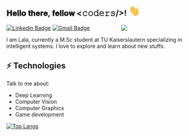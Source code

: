 <h2> 𝐇𝐞𝐥𝐥𝐨 𝐭𝐡𝐞𝐫𝐞, 𝐟𝐞𝐥𝐥𝐨𝐰 <𝚌𝚘𝚍𝚎𝚛𝚜/>! <img src="https://raw.githubusercontent.com/ABSphreak/ABSphreak/master/gifs/Hi.gif" width="30px"></h2>

<img align='right' src='https://user-images.githubusercontent.com/5713670/87202985-820dcb80-c2b6-11ea-9f56-7ec461c497c3.gif' width='200"'>

[![Linkedin Badge](https://img.shields.io/badge/LinkedIn-lala-blue)](https://www.linkedin.com/in/lala-shakti-swarup-ray/) [![Gmail Badge](https://img.shields.io/badge/Gmail-lala-red)](mailto:lalashakti96@gmail.com)

I am Lala, currently a M.Sc student at TU Kaiserslautern specializing in intelligent systems. I love to explore and learn about new stuffs.
## ⚡ Technologies
Talk to me about:
- Deep Learning
- Computer Vision
- Computer Graphics
- Game development

[![Top Langs](https://github-readme-stats.vercel.app/api/top-langs/?username=lalasray&langs_count=8)](lalasray)



<!---
lalasray/lalasray is a ✨ special ✨ repository because its `README.md` (this file) appears on your GitHub profile.
You can click the Preview link to take a look at your changes.
--->





